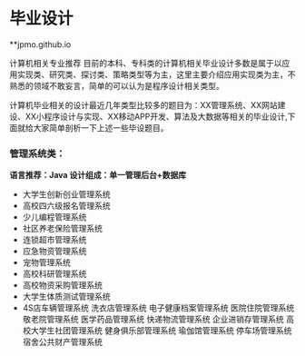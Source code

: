 # 毕业设计
**jpmo.github.io

计算机相关专业推荐
目前的本科、专科类的计算机相关毕业设计多数是属于以应用实现类、研究类、探讨类、策略类型等为主，这里主要介绍应用实现类为主，不熟悉的领域不敢妄言，简单的可以认为是程序设计相关类型。

计算机毕业相关的设计最近几年类型比较多的题目为：XX管理系统、XX网站建设、XX小程序设计与实现、XX移动APP开发、算法及大数据等相关的毕业设计,下面就给大家简单剖析一下上述一些毕设题目。

### 管理系统类：
**语言推荐：Java
设计组成：单一管理后台+数据库**

- 大学生创新创业管理系统    
- 高校四六级报名管理系统
- 少儿编程管理系统
- 社区养老保险管理系统
- 连锁超市管理系统
- 应急物资管理系统
- 宠物管理系统
- 高校科研管理系统
- 高校物资采购管理系统
- 大学生体质测试管理系统
- 4S店车辆管理系统
洗衣店管理系统
电子健康档案管理系统
医院住院管理系统
敬老院管理系统
医学药品管理系统
快递物流管理系统
企业进销存管理系统
高校大学生社团管理系统
健身俱乐部管理系统
瑜伽馆管理系统
停车场管理系统
宿舍公共财产管理系统

